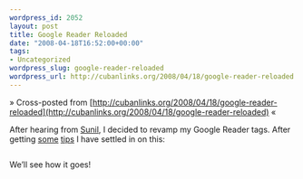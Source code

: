 ```yaml
--- 
wordpress_id: 2052
layout: post
title: Google Reader Reloaded
date: "2008-04-18T16:52:00+00:00"
tags: 
- Uncategorized
wordpress_slug: google-reader-reloaded
wordpress_url: http://cubanlinks.org/2008/04/18/google-reader-reloaded
---
```

&raquo; Cross-posted from [http://cubanlinks.org/2008/04/18/google-reader-reloaded](http://cubanlinks.org/2008/04/18/google-reader-reloaded) &laquo;

<p>After hearing from <a href="http://widepipe.org">Sunil</a>, I decided to revamp my Google Reader tags.  After getting <a href="http://www.43folders.com/2007/11/27/sink-or-swim-managing-rss-feeds-better-groups">some</a> <a href="http://www.kottke.org/07/12/feed-reading">tips</a> I have settled in on this:</p>


<p><img src="http://cubanlinks.org/assets/2008/4/18/greader_tags.jpg" alt="" /></p>


<p>We&#8217;ll see how it goes!</p>

